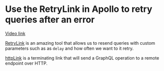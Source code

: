 # Use the RetryLink in Apollo to retry queries after an error

[Video link](https://www.egghead.io/lessons/egghead-use-the-retrylink-in-apollo-to-retry-queries-after-an-error?pl=synchronize-client-and-server-state-in-react-using-apollo-client-a45b3b89)

<TimeStamp start="01:00" end="01:10">

[RetryLink](https://www.apollographql.com/docs/react/api/link/apollo-link-retry/) is an amazing tool that allows us to resend queries with custom parameters such as as `delay` and how often we want to it retry. 

</TimeStamp>

<TimeStamp start="03:25" end="03:35">

[httpLink](https://www.apollographql.com/docs/react/api/link/apollo-link-http/) is a terminating link that will send a GraphQL operation to a remote endpoint over HTTP. 

</TimeStamp>
